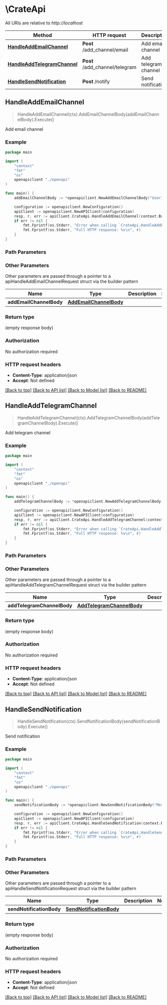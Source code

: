 # \CrateApi

All URIs are relative to *http://localhost*

Method | HTTP request | Description
------------- | ------------- | -------------
[**HandleAddEmailChannel**](CrateApi.md#HandleAddEmailChannel) | **Post** /add_channel/email | Add email channel
[**HandleAddTelegramChannel**](CrateApi.md#HandleAddTelegramChannel) | **Post** /add_channel/telegram | Add telegram channel
[**HandleSendNotification**](CrateApi.md#HandleSendNotification) | **Post** /notify | Send notification



## HandleAddEmailChannel

> HandleAddEmailChannel(ctx).AddEmailChannelBody(addEmailChannelBody).Execute()

Add email channel



### Example

```go
package main

import (
    "context"
    "fmt"
    "os"
    openapiclient "./openapi"
)

func main() {
    addEmailChannelBody := *openapiclient.NewAddEmailChannelBody("UserId_example", "Email_example") // AddEmailChannelBody | 

    configuration := openapiclient.NewConfiguration()
    apiClient := openapiclient.NewAPIClient(configuration)
    resp, r, err := apiClient.CrateApi.HandleAddEmailChannel(context.Background()).AddEmailChannelBody(addEmailChannelBody).Execute()
    if err != nil {
        fmt.Fprintf(os.Stderr, "Error when calling `CrateApi.HandleAddEmailChannel``: %v\n", err)
        fmt.Fprintf(os.Stderr, "Full HTTP response: %v\n", r)
    }
}
```

### Path Parameters



### Other Parameters

Other parameters are passed through a pointer to a apiHandleAddEmailChannelRequest struct via the builder pattern


Name | Type | Description  | Notes
------------- | ------------- | ------------- | -------------
 **addEmailChannelBody** | [**AddEmailChannelBody**](AddEmailChannelBody.md) |  | 

### Return type

 (empty response body)

### Authorization

No authorization required

### HTTP request headers

- **Content-Type**: application/json
- **Accept**: Not defined

[[Back to top]](#) [[Back to API list]](../README.md#documentation-for-api-endpoints)
[[Back to Model list]](../README.md#documentation-for-models)
[[Back to README]](../README.md)


## HandleAddTelegramChannel

> HandleAddTelegramChannel(ctx).AddTelegramChannelBody(addTelegramChannelBody).Execute()

Add telegram channel



### Example

```go
package main

import (
    "context"
    "fmt"
    "os"
    openapiclient "./openapi"
)

func main() {
    addTelegramChannelBody := *openapiclient.NewAddTelegramChannelBody("UserId_example", "TelegramUsername_example") // AddTelegramChannelBody | 

    configuration := openapiclient.NewConfiguration()
    apiClient := openapiclient.NewAPIClient(configuration)
    resp, r, err := apiClient.CrateApi.HandleAddTelegramChannel(context.Background()).AddTelegramChannelBody(addTelegramChannelBody).Execute()
    if err != nil {
        fmt.Fprintf(os.Stderr, "Error when calling `CrateApi.HandleAddTelegramChannel``: %v\n", err)
        fmt.Fprintf(os.Stderr, "Full HTTP response: %v\n", r)
    }
}
```

### Path Parameters



### Other Parameters

Other parameters are passed through a pointer to a apiHandleAddTelegramChannelRequest struct via the builder pattern


Name | Type | Description  | Notes
------------- | ------------- | ------------- | -------------
 **addTelegramChannelBody** | [**AddTelegramChannelBody**](AddTelegramChannelBody.md) |  | 

### Return type

 (empty response body)

### Authorization

No authorization required

### HTTP request headers

- **Content-Type**: application/json
- **Accept**: Not defined

[[Back to top]](#) [[Back to API list]](../README.md#documentation-for-api-endpoints)
[[Back to Model list]](../README.md#documentation-for-models)
[[Back to README]](../README.md)


## HandleSendNotification

> HandleSendNotification(ctx).SendNotificationBody(sendNotificationBody).Execute()

Send notification



### Example

```go
package main

import (
    "context"
    "fmt"
    "os"
    openapiclient "./openapi"
)

func main() {
    sendNotificationBody := *openapiclient.NewSendNotificationBody("Message_example", "UserId_example", "Subject_example") // SendNotificationBody | 

    configuration := openapiclient.NewConfiguration()
    apiClient := openapiclient.NewAPIClient(configuration)
    resp, r, err := apiClient.CrateApi.HandleSendNotification(context.Background()).SendNotificationBody(sendNotificationBody).Execute()
    if err != nil {
        fmt.Fprintf(os.Stderr, "Error when calling `CrateApi.HandleSendNotification``: %v\n", err)
        fmt.Fprintf(os.Stderr, "Full HTTP response: %v\n", r)
    }
}
```

### Path Parameters



### Other Parameters

Other parameters are passed through a pointer to a apiHandleSendNotificationRequest struct via the builder pattern


Name | Type | Description  | Notes
------------- | ------------- | ------------- | -------------
 **sendNotificationBody** | [**SendNotificationBody**](SendNotificationBody.md) |  | 

### Return type

 (empty response body)

### Authorization

No authorization required

### HTTP request headers

- **Content-Type**: application/json
- **Accept**: Not defined

[[Back to top]](#) [[Back to API list]](../README.md#documentation-for-api-endpoints)
[[Back to Model list]](../README.md#documentation-for-models)
[[Back to README]](../README.md)

